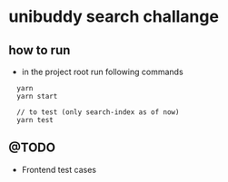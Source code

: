 # unibuddy search challange

## how to run
* in the project root run following commands 
```
  yarn
  yarn start
  
  // to test (only search-index as of now)
  yarn test 
```

## @TODO
- Frontend test cases
